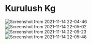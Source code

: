 # Kurulush Kg
![Screenshot from 2021-11-14 22-04-46](https://user-images.githubusercontent.com/94307336/141688782-07686695-e07a-4f92-a456-71759d70c878.png)
![Screenshot from 2021-11-14 22-05-02](https://user-images.githubusercontent.com/94307336/141688783-2d2e362c-73dc-49c6-b3bc-3987b2c4017c.png)
![Screenshot from 2021-11-14 22-05-23](https://user-images.githubusercontent.com/94307336/141688785-bfa11698-eb1a-47df-bcc4-3617c50811e2.png)
![Screenshot from 2021-11-14 22-05-48](https://user-images.githubusercontent.com/94307336/141688788-e6f20c9b-f739-42a8-bea7-f708644608c0.png)

